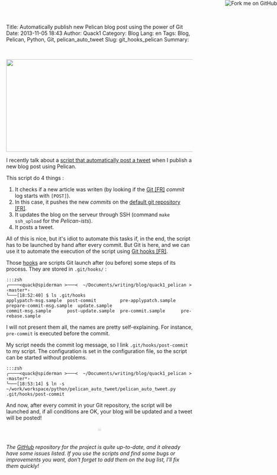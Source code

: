 Title: Automatically publish new Pelican blog post using the power of Git
Date: 2013-11-05 18:43 
Author: Quack1
Category: Blog
Lang: en
Tags: Blog, Pelican, Python, Git, pelican_auto_tweet
Slug: git_hooks_pelican
Summary: 

<a href="https://github.com/quack1/pelican_auto_tweet"><img style="position: absolute; top: 0; right: 0; border: 0;" src="https://s3.amazonaws.com/github/ribbons/forkme_right_darkblue_121621.png" alt="Fork me on GitHub"></a>

&nbsp;
<div align=center><img src="http://blog.quack1.me/upload/pelican_auto_tweet.png" width="600" height="250" align=center /></div>

I recently talk about a [script that automatically post a tweet]({filename}/pelican_auto_tweet-en.md "Pelican blog engine : automatically post a tweet for the last article") when I publish a new blog post using Pelican.

This script do 4 things :

1. It checks if a new article was writen (by looking if the [Git [FR]](http://blog.quack1.me/tag/git.html "Blog Quack1 - Tag « Git »") _commit_ log starts with `[POST]`).
2. In this case, it pushes the new _commits_ on the [default git repository [FR]]({filename}/git_push_multiple_remote.md "Git : Pusher ses modifications sur plusieurs dépôts en une seule commande").
3. It updates the blog on the serveur through SSH (command `make ssh_upload` for the _Pelican-ists_).
4. It posts a tweet.

All of this is nice, but it's idiot to automate this tasks if, in the end, the script has to be launched by hand after every commit. But Git is here, and we can use it to automate the execution of the script using [Git hooks [FR]](http://www.johan.me/utilisez-hooks-git "Utilisez les hooks de Git").

Those [hooks](http://git-scm.com/book/en/Customizing-Git-Git-Hooks "Customizing Git Hooks") are scripts Git launch after (ou before) some steps of its process. They are stored in `.git/hooks/` : 

	:::zsh
	╭────<quack@spiderman >───<  ~/Documents/writing/blog/quack1_pelican >  ‹master*› 
	╰───[18:52:40] $ ls .git/hooks 
	applypatch-msg.sample  post-commit         pre-applypatch.sample  prepare-commit-msg.sample  update.sample
	commit-msg.sample      post-update.sample  pre-commit.sample      pre-rebase.sample

I will not present them all, the names are pretty self-explaining. For instance, `pre-commit` is executed before the commit.

My script needs the commit log message, so I link `.git/hooks/post-commit` to my script. The configuration is set in the configuration file, so the script can be started without problems. 

	:::zsh
	╭────<quack@spiderman >───<  ~/Documents/writing/blog/quack1_pelican >  ‹master*› 
	╰───[18:53:14] $ ln -s ~/work/workspace/python/pelican_auto_tweet/pelican_auto_tweet.py .git/hooks/post-commit

And now, after every commit in your Git repository, the script will be launched and, if all conditions are OK, your blog will be updated and a tweet will be posted!

<div align="center" style="color:#ccc;">☠</div> &nbsp;

_The [GitHub](https://github.com/quack1/pelican_auto_tweet "Github : Quack1 - Pelican_Auto_Tweet") repository for the project is quite up-to-date, and it already have some issues listed. If you use the scripts and find some bugs or improvements you want, don't forget to add them on the bug list, I'll fix them quickly!_

